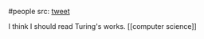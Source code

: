 #people
src: [tweet](https://twitter.com/rg9119/status/1666447147649097732?s=20)

I think I should read Turing's works. 
[[computer science]]

